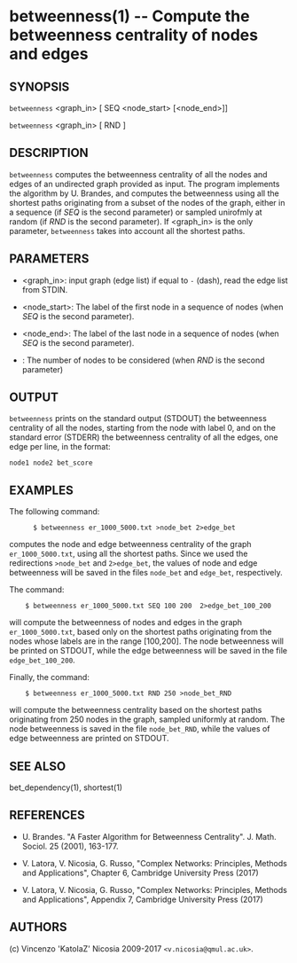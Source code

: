 betweenness(1) -- Compute the betweenness centrality of nodes and edges
======

## SYNOPSIS

`betweenness` <graph_in> [ SEQ <node_start> [<node_end>]]

`betweenness` <graph_in> [ RND <num>]

## DESCRIPTION

`betweenness` computes the betweenness centrality of all the nodes and
edges of an undirected graph provided as input. The program implements
the algorithm by U. Brandes, and computes the betweenness using all
the shortest paths originating from a subset of the nodes of the
graph, either in a sequence (if _SEQ_ is the second parameter) or
sampled unirofmly at random (if _RND_ is the second parameter). If
<graph_in> is the only parameter, `betweenness` takes into account all
the shortest paths.

## PARAMETERS

* <graph_in>:
    input graph (edge list) if equal to `-` (dash), read the edge list
    from STDIN.

* <node_start>:
    The label of the first node in a sequence of nodes (when _SEQ_ is
    the second parameter).

* <node_end>:
    The label of the last node in a sequence of nodes (when _SEQ_ is
    the second parameter).

* <num>: 
    The number of nodes to be considered (when _RND_ is the second 
    parameter)

## OUTPUT

`betweenness` prints on the standard output (STDOUT) the betweenness
centrality of all the nodes, starting from the node with label 0, and
on the standard error (STDERR) the betweenness centrality of all the
edges, one edge per line, in the format:

    node1 node2 bet_score


## EXAMPLES

The following command:

          $ betweenness er_1000_5000.txt >node_bet 2>edge_bet

computes the node and edge betweenness centrality of the graph
`er_1000_5000.txt`, using all the shortest paths. Since we used the
redirections `>node_bet` and `2>edge_bet`, the values of node and edge
betweenness will be saved in the files `node_bet` and `edge_bet`,
respectively.

The command:
    
        $ betweenness er_1000_5000.txt SEQ 100 200  2>edge_bet_100_200

will compute the betweenness of nodes and edges in the graph
`er_1000_5000.txt`, based only on the shortest paths originating from
the nodes whose labels are in the range [100,200]. The node
betweenness will be printed on STDOUT, while the edge betweenness will
be saved in the file `edge_bet_100_200`.

Finally, the command:

        $ betweenness er_1000_5000.txt RND 250 >node_bet_RND 

will compute the betweenness centrality based on the shortest paths
originating from 250 nodes in the graph, sampled uniformly at
random. The node betweenness is saved in the file `node_bet_RND`,
while the values of edge betweenness are printed on STDOUT.

## SEE ALSO

bet_dependency(1), shortest(1)

## REFERENCES
* U\. Brandes. "A Faster Algorithm for Betweenness Centrality". 
  J\. Math. Sociol. 25 (2001), 163-177.

* V\. Latora, V. Nicosia, G. Russo, "Complex Networks: Principles,
  Methods and Applications", Chapter 6, Cambridge University Press
  (2017)

* V\. Latora, V. Nicosia, G. Russo, "Complex Networks: Principles,
  Methods and Applications", Appendix 7, Cambridge University Press
  (2017)


## AUTHORS

(c) Vincenzo 'KatolaZ' Nicosia 2009-2017 `<v.nicosia@qmul.ac.uk>`.

